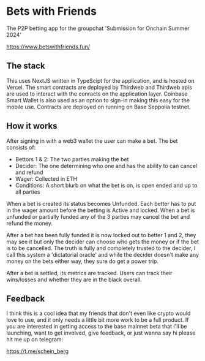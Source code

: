 # Bets with Friends

The P2P betting app for the groupchat
'Submission for Onchain Summer 2024'

https://www.betswithfriends.fun/

## The stack

This uses NextJS written in TypeScipt for the application, and is hosted on Vercel. The smart contracts are deployed by Thirdweb and Thirdweb apis are used to interact with the conracts on the application layer. Coinbase Smart Wallet is also used as an option to sign-in making this easy for the mobile use. Contracts are deployed on running on Base Seppolia testnet. 

## How it works

After signing in with a web3 wallet the user can make a bet. The bet consists of:
- Bettors 1 & 2: The two parties making the bet
- Decider: The one determining who one and has the ability to can cancel and refund
- Wager: Collected in ETH
- Conditions: A short blurb on what the bet is on, is open ended and up to all parties

When a bet is created its status becomes Unfunded. Each better has to put in the wager amount before the betting is Active and locked. When a bet is unfunded or partially funded any of the 3 parties may cancel the bet and refund the money.

After a bet has been fully funded it is now locked out to better 1 and 2, they may see it but only the decider can choose who gets the money or if the bet is to be cancelled. The truth is fully and completely trusted to the decider, I call this system a 'dictatorial oracle' and while the decider doesn't make any money on the bets either way, they sure do get a power trip.

After a bet is settled, its metrics are tracked. Users can track their wins/losses and whether they are in the black overall. 

## Feedback

I think this is a cool idea that my friends that don't even like crypto would love to use, and it only needs a little bit more work to be a full product. If you are interested in getting access to the base mainnet beta that I'll be launching, want to get involved, give feedback, or just wanna say hi please hit me up on telegram:

https://t.me/schein_berg


